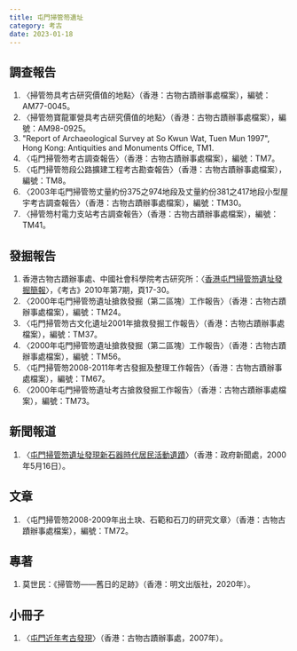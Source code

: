 ```yaml
---
title: 屯門掃管笏遺址
category: 考古
date: 2023-01-18
---
```

## 調查報告
1. 〈掃管笏具考古研究價值的地點〉（香港：古物古蹟辦事處檔案），編號：AM77-0045。
2. 〈掃管笏寶龍軍營具考古研究價值的地點〉（香港：古物古蹟辦事處檔案），編號：AM98-0925。
3. "Report of Archaeological Survey at So Kwun Wat, Tuen Mun 1997", Hong Kong: Antiquities and Monuments Office, TM1.
4. 〈屯門掃管笏考古調查報告〉（香港：古物古蹟辦事處檔案），編號：TM7。
5. 〈屯門掃管笏段公路擴建工程考古勘查報告〉（香港：古物古蹟辦事處檔案），編號：TM8。
6. 〈2003年屯門掃管笏丈量約份375之974地段及丈量約份381之417地段小型屋宇考古調查報告〉（香港：古物古蹟辦事處檔案），編號：TM30。
7. 〈掃管笏村電力支站考古調查報告〉（香港：古物古蹟辦事處檔案），編號：TM41。
## 發掘報告
1. 香港古物古蹟辦事處、中國社會科學院考古研究所：〈[香港屯門掃管笏遺址發掘簡報](http://www.kaogu.cn/cn/%E7%A0%94%E7%A9%B6%E6%96%B0%E8%AE%BA/%E9%A6%99%E6%B8%AF%E5%B1%AF%E9%97%A8%E6%89%AB%E7%AE%A1%E7%AC%8F%E9%81%97%E5%9D%80%E5%8F%91%E6%8E%98%E7%AE%80%E6%8A%A5.pdf)〉，《考古》2010年第7期，頁17-30。
2. 〈2000年屯門掃管笏遺址搶救發掘（第二區塊）工作報告〉（香港：古物古蹟辦事處檔案），編號：TM24。
3. 〈屯門掃管笏古文化遺址2001年搶救發掘工作報告〉（香港：古物古蹟辦事處檔案），編號：TM37。
4. 〈2000年屯門掃管笏遺址搶救發掘（第二區塊）工作報告〉（香港：古物古蹟辦事處檔案），編號：TM56。
5. 〈屯門掃管笏2008-2011年考古發掘及整理工作報告〉（香港：古物古蹟辦事處檔案），編號：TM67。
6. 〈2000年屯門掃管笏遺址考古搶救發掘工作報告〉（香港：古物古蹟辦事處檔案），編號：TM73。
## 新聞報道
1. 〈[屯門掃管笏遺址發現新石器時代居民活動遺蹟](https://www.info.gov.hk/gia/general/200005/16/0516078.htm)〉（香港：政府新聞處，2000年5月16日）。
## 文章
1. 〈屯門掃管笏2008-2009年出土玦、石範和石刀的研究文章〉（香港：古物古蹟辦事處檔案），編號：TM72。
##  專著
1. 莫世民：《掃管笏——舊日的足跡》（香港：明文出版社，2020年）。
## 小冊子
1. 〈[屯門近年考古發現](https://www.amo.gov.hk/filemanager/amo/common/download-area/pamphlet/pamphlet8_2007_11.pdf)〉（香港：古物古蹟辦事處，2007年）。